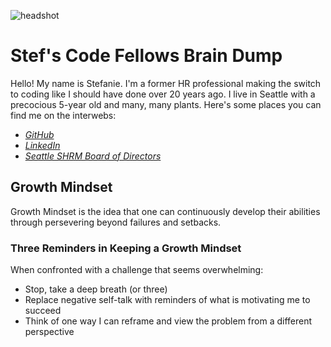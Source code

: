![headshot](C:\Users\srieh\OneDrive\Desktop\CodeFellows\102\Headshot.jpg)

# Stef's Code Fellows Brain Dump

Hello! My name is Stefanie. I'm a former HR professional making the switch to coding like I should have done over 20 years ago. I live in Seattle with a precocious 5-year old and many, many plants. Here's some places you can find me on the interwebs:
- *[GitHub](https://github.com/stefrie)*
- *[LinkedIn](https://www.linkedin.com/in/stefanieriehle/)*
- *[Seattle SHRM Board of Directors](https://shrm-seattle.site-ym.com/page/Leadership68)*

## Growth Mindset
Growth Mindset is the idea that one can continuously develop their abilities through persevering beyond failures and setbacks. 

### Three Reminders in Keeping a Growth Mindset
When confronted with a challenge that seems overwhelming: 
- Stop, take a deep breath (or three)
- Replace negative self-talk with reminders of what is motivating me to succeed
- Think of one way I can reframe and view the problem from a different perspective



